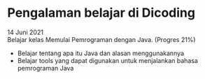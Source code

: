 # Pengalaman belajar di Dicoding

14 Juni 2021 <br>
Belajar kelas Memulai Pemrograman dengan Java. (Progres 21%) <br>
- Belajar tentang apa itu Java dan alasan menggunakannya 
- Belajar tools yang dapat digunakan untuk menjalankan bahasa pemrograman Java 

